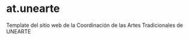 at.unearte
==========

Template del sitio web de la Coordinación de las Artes Tradicionales de UNEARTE
